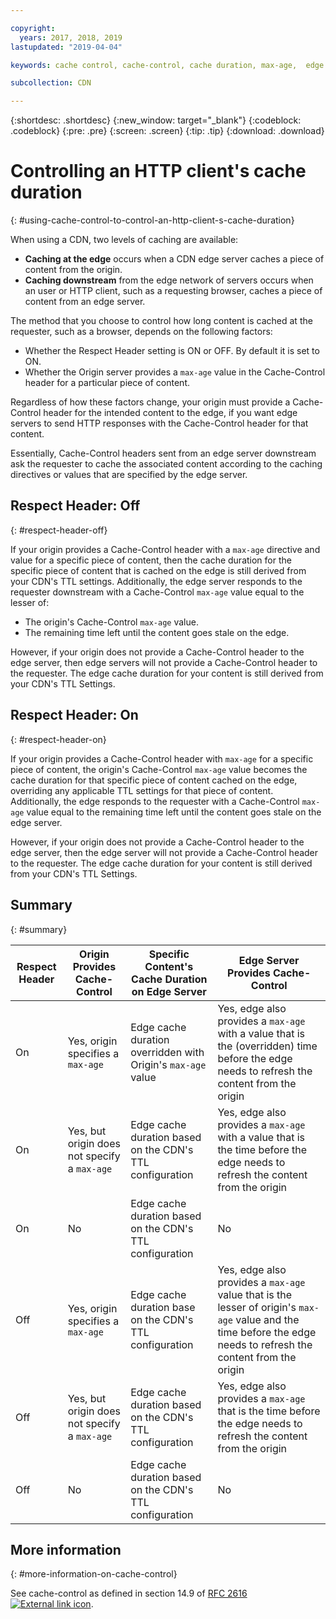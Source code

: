 ```yaml
---

copyright:
  years: 2017, 2018, 2019
lastupdated: "2019-04-04"

keywords: cache control, cache-control, cache duration, max-age,  edge server, edge-level, respect header, HTTP client

subcollection: CDN

---
```


{:shortdesc: .shortdesc}
{:new_window: target="_blank"}
{:codeblock: .codeblock}
{:pre: .pre}
{:screen: .screen}
{:tip: .tip}
{:download: .download}

# Controlling an HTTP client's cache duration
{: #using-cache-control-to-control-an-http-client-s-cache-duration}

When using a CDN, two levels of caching are available:

  * **Caching at the edge** occurs when a CDN edge server caches a piece of content from the origin.
  * **Caching downstream** from the edge network of servers occurs when an user or HTTP client, such as a requesting browser, caches a piece of content from an edge server.

The method that you choose to control how long content is cached at the requester, such as a browser, depends on the following factors:

  * Whether the Respect Header setting is ON or OFF. By default it is set to ON.
  * Whether the Origin server provides a `max-age` value in the Cache-Control header for a particular piece of content.

Regardless of how these factors change, your origin must provide a Cache-Control header for the intended content to the edge, if you want edge servers to send HTTP responses with the Cache-Control header for that content.

Essentially, Cache-Control headers sent from an edge server downstream ask the requester to cache the associated content according to the caching directives or values that are specified by the edge server.

## Respect Header: Off
{: #respect-header-off}

If your origin provides a Cache-Control header with a `max-age` directive and value for a specific piece of content, then the cache duration for the specific piece of content that is cached on the edge is still derived from your CDN's TTL settings. Additionally, the edge server responds to the requester downstream with a Cache-Control `max-age` value equal to the lesser of:
  * The origin's Cache-Control `max-age` value.
  * The remaining time left until the content goes stale on the edge.

However, if your origin does not provide a Cache-Control header to the edge server, then edge servers will not provide a Cache-Control header to the requester. The edge cache duration for your content is still derived from your CDN's TTL Settings.

## Respect Header: On
{: #respect-header-on}

If your origin provides a Cache-Control header with `max-age` for a specific piece of content, the origin's Cache-Control `max-age` value becomes the cache duration for that specific piece of content cached on the edge, overriding any applicable TTL settings for that piece of content. Additionally, the edge responds to the requester with a Cache-Control `max-age` value equal to the remaining time left until the content goes stale on the edge server.

However, if your origin does not provide a Cache-Control header to the edge server, then the edge server will not provide a Cache-Control header to the requester. The edge cache duration for your content is still derived from your CDN's TTL Settings.

## Summary
{: #summary}

|Respect Header|Origin Provides Cache-Control|Specific Content's Cache Duration on Edge Server|Edge Server Provides Cache-Control|
|---|---|---|---|
|On|Yes, origin specifies a `max-age`|Edge cache duration overridden with Origin's `max-age` value|Yes, edge also provides a `max-age` with a value that is the (overridden) time before the edge needs to refresh the content from the origin|
|On|Yes, but origin does not specify a `max-age`|Edge cache duration based on the CDN's TTL configuration|Yes, edge also provides a `max-age` with a value that is the time before the edge needs to refresh the content from the origin|
|On|No|Edge cache duration based on the CDN's TTL configuration|No|
|Off|Yes, origin specifies a `max-age`|Edge cache duration base on the CDN's TTL configuration|Yes, edge also provides a `max-age` value that is the lesser of origin's `max-age` value and the time before the edge needs to refresh the content from the origin|
|Off|Yes, but origin does not specify a `max-age`|Edge cache duration based on the CDN's TTL configuration|Yes, edge also provides a `max-age` that is the time before the edge needs to refresh the content from the origin|
|Off|No|Edge cache duration based on the CDN's TTL configuration|No|

## More information 
{: #more-information-on-cache-control}

See cache-control as defined in section 14.9 of [RFC 2616 ![External link icon](../../icons/launch-glyph.svg "External link icon")](https://www.ietf.org/rfc/rfc2616.txt).
